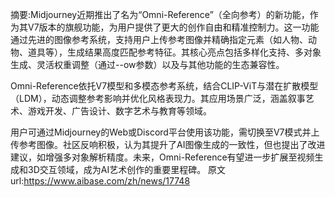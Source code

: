 摘要:Midjourney近期推出了名为“Omni-Reference”（全向参考）的新功能，作为其V7版本的旗舰功能，为用户提供了更大的创作自由和精准控制力。这一功能通过先进的图像参考系统，支持用户上传参考图像并精确指定元素（如人物、动物、道具等），生成结果高度匹配参考特征。其核心亮点包括多样化支持、多对象生成、灵活权重调整（通过--ow参数）以及与其他功能的生态兼容性。

Omni-Reference依托V7模型和多模态参考系统，结合CLIP-ViT与潜在扩散模型（LDM），动态调整参考影响并优化风格表现力。其应用场景广泛，涵盖叙事艺术、游戏开发、广告设计、数字艺术与教育等领域。

用户可通过Midjourney的Web或Discord平台使用该功能，需切换至V7模式并上传参考图像。社区反响积极，认为其提升了AI图像生成的一致性，但也提出了改进建议，如增强多对象解析精度。未来，Omni-Reference有望进一步扩展至视频生成和3D交互领域，成为AI艺术创作的重要里程碑。
原文url:https://www.aibase.com/zh/news/17748